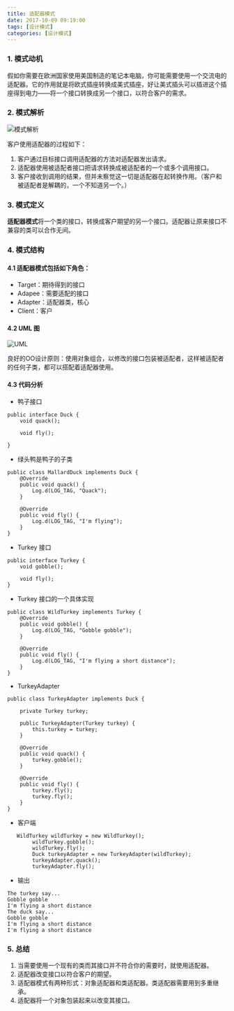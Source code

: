 ```yaml
---
title: 适配器模式
date: 2017-10-09 09:19:00
tags: [设计模式]
categories: [设计模式]
---
```



### 1. 模式动机

假如你需要在欧洲国家使用美国制造的笔记本电脑，你可能需要使用一个交流电的适配器。它的作用就是将欧式插座转换成美式插座，好让美式插头可以插进这个插座得到电力——将一个接口转换成另一个接口，以符合客户的需求。

### 2. 模式解析

![模式解析](/images/adpter-pattern-relative.png)

客户使用适配器的过程如下：

1. 客户通过目标接口调用适配器的方法对适配器发出请求。
2. 适配器使用被适配者接口把请求转换成被适配者的一个或多个调用接口。
3. 客户接收到调用的结果，但并未察觉这一切是适配器在起转换作用。（客户和被适配者是解耦的，一个不知道另一个。）

### 3. 模式定义

**适配器模式**将一个类的接口，转换成客户期望的另一个接口。适配器让原来接口不兼容的类可以合作无间。

### 4. 模式结构

#### 4.1 适配器模式包括如下角色：

* Target：期待得到的接口
* Adapee：需要适配的接口
* Adapter：适配器类，核心
* Client：客户

#### 4.2 UML 图

![UML](/images/adapter-pattern-uml.png)

良好的OO设计原则：使用对象组合，以修改的接口包装被适配者，这样被适配者的任何子类，都可以搭配着适配器使用。

#### 4.3 代码分析

* 鸭子接口

```
public interface Duck {
    void quack();

    void fly();

}
```

* 绿头鸭是鸭子的子类

```
public class MallardDuck implements Duck {
    @Override
    public void quack() {
        Log.d(LOG_TAG, "Quack");
    }

    @Override
    public void fly() {
        Log.d(LOG_TAG, "I'm flying");
    }
}
```

* Turkey 接口

```
public interface Turkey {
    void gobble();

    void fly();
}
```

* Turkey 接口的一个具体实现

```
public class WildTurkey implements Turkey {
    @Override
    public void gobble() {
        Log.d(LOG_TAG, "Gobble gobble");
    }

    @Override
    public void fly() {
        Log.d(LOG_TAG, "I'm flying a short distance");
    }
}
```

* TurkeyAdapter

```
public class TurkeyAdapter implements Duck {

    private Turkey turkey;

    public TurkeyAdapter(Turkey turkey) {
        this.turkey = turkey;
    }

    @Override
    public void quack() {
        turkey.gobble();
    }

    @Override
    public void fly() {
        turkey.fly();
        turkey.fly();
    }
}
```

* 客户端

```
   WildTurkey wildTurkey = new WildTurkey();
        wildTurkey.gobble();
        wildTurkey.fly();
        Duck turkeyAdapter = new TurkeyAdapter(wildTurkey);
        turkeyAdapter.quack();
        turkeyAdapter.fly();
```

* 输出

```
The turkey say...
Gobble gobble
I'm flying a short distance
The duck say...
Gobble gobble
I'm flying a short distance
I'm flying a short distance

```

### 5. 总结

1. 当需要使用一个现有的类而其接口并不符合你的需要时，就使用适配器。
2. 适配器改变接口以符合客户的期望。
3. 适配器模式有两种形式：对象适配器和类适配器。类适配器需要用到多重继承。
4. 适配器将一个对象包装起来以改变其接口。